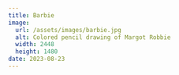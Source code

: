 ```yaml
---
title: Barbie
image:
  url: /assets/images/barbie.jpg
  alt: Colored pencil drawing of Margot Robbie
  width: 2448
  height: 1480
date: 2023-08-23
---
```

